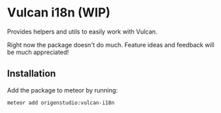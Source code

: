 # Vulcan i18n (WIP)

Provides helpers and utils to easily work with Vulcan.

Right now the package doesn't do much. Feature ideas and feedback will be much appreciated!


## Installation

Add the package to meteor by running:

```bash
meteor add origenstudio:vulcan-i18n
```
